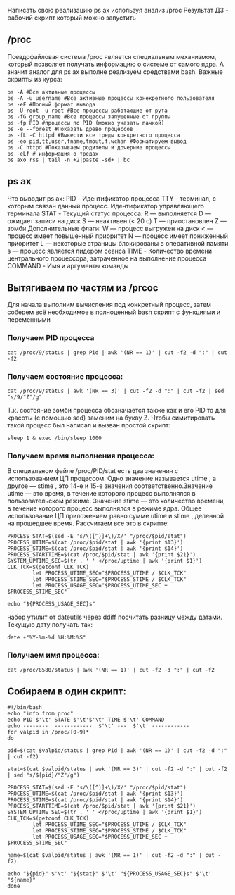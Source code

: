 Написать свою реализацию ps ax используя анализ /proc
Результат ДЗ - рабочий скрипт который можно запустить

## /proc
Псевдофайловая система /proc является специальным механизмом, который позволяет получать информацию о системе от самого ядра. А значит аналог для ps ax выполне реализуем средствами bash.
Важные скрипты из курса:
```
ps -A #Все активные процессы
ps -A -u username #Все активные процессы конекретного пользователя
ps -eF #Полный формат вывода
ps -U root -u root #Все процессы работающие от рута
ps -fG group_name #Все процессы запущенные от группы
ps -fp PID #процессы по PID (можно указать пачкой)
ps -e --forest #Показать древо процессов
ps -fL -C httpd #Вывести все треды конкретного процесса
ps -eo pid,tt,user,fname,tmout,f,wchan #Форматируем вывод
ps -C httpd #Показываем родителы и дочерние процессы
ps -eLf # информация о тредах
ps axo rss | tail -n +2|paste -sd+ | bc
```
## ps ax
Что выводит ps ax:
PID - Идентификатор процесса
TTY - терминал, с которым связан данный процесс. Идентификатор управляющего терминала
STAT - Текущий статус процесса:
      R — выполняется
      D — ожидает записи на диск
      S — неактивен (< 20 с)
      T — приостановлен
      Z — зомби
          Дополнительные флаги:
            W — процесс выгружен на диск
            < — процесс имеет повышенный приоритет
            N — процесс имеет пониженный приоритет
            L — некоторые страницы блокированы в оперативной памяти
            s — процесс является лидером сеанса
TIME - Количество времени центрального процессора, затраченное на выполнение процесса
COMMAND - Имя и аргументы команды

## Вытягиваем по частям из /prcoc
Для начала выполним вычисления под конкретный процесс, затем соберем всё необходимое в полноценный bash скрипт с функциями и переменными

### Получаем PID процесса
```
cat /proc/9/status | grep Pid | awk '(NR == 1)' | cut -f2 -d ":" | cut -f2
```

### Получаем состояние процесса:
```
cat /proc/9/status | awk '(NR == 3)' | cut -f2 -d ":" | cut -f2 | sed "s/9/"Z"/g"
```
Т.к. состояние зомби процесса обозначается также как и его PID то для красоты (с помощью sed) заменим на букву Z. Чтобы симитировать такой процесс был написал и вызван простой скрипт:
```
sleep 1 & exec /bin/sleep 1000
```

### Получаем время выполнения процесса:


В специальном файле /proc/PID/stat есть два значения с использованием ЦП процессом. Одно значение называется utime , а другое — stime , это 14-е и 15-е значения соответственно.Значение utime — это время, в течение которого процесс выполнялся в пользовательском режиме. Значение stime — это количество времени, в течение которого процесс выполнялся в режиме ядра. Общее использование ЦП приложением равно сумме utime и stime , деленной на прошедшее время.
Рассчитаем все это в скрипте:
```
PROCESS_STAT=$(sed -E 's/\([^)]+\)/X/' "/proc/$pid/stat")
PROCESS_UTIME=$(cat /proc/$pid/stat | awk '{print $13}')
PROCESS_STIME=$(cat /proc/$pid/stat | awk '{print $14}')
PROCESS_STARTTIME=$(cat /proc/$pid/stat | awk '{print $21}')
SYSTEM_UPTIME_SEC=$(tr . ' ' </proc/uptime | awk '{print $1}')
CLK_TCK=$(getconf CLK_TCK)
        let PROCESS_UTIME_SEC="$PROCESS_UTIME / $CLK_TCK"
        let PROCESS_STIME_SEC="$PROCESS_STIME / $CLK_TCK"
        let PROCESS_USAGE_SEC="$PROCESS_UTIME_SEC + $PROCESS_STIME_SEC"
      
echo "${PROCESS_USAGE_SEC}s"
```
 набор утилит от dateutils  через ddiff посчитать разницу между датами. Текущую дату получать так:
```
date +"%Y-%m-%d %H:%M:%S"
```
      
### Получаем имя процесса:
```
cat /proc/8580/status | awk '(NR == 1)' | cut -f2 -d ":" | cut -f2   
```

## Собираем в один скрипт:
```
#!/bin/bash
echo "info from proc"
echo PID $'\t' STATE $'\t'$'\t' TIME $'\t' COMMAND
echo --------  ------------  $'\t' ---  $'\t' ------------
for valpid in /proc/[0-9]*
do

pid=$(cat $valpid/status | grep Pid | awk '(NR == 1)' | cut -f2 -d ":" | cut -f2)

stat=$(cat $valpid/status | awk '(NR == 3)' | cut -f2 -d ":" | cut -f2 | sed "s/${pid}/"Z"/g")

PROCESS_STAT=$(sed -E 's/\([^)]+\)/X/' "/proc/$pid/stat")
PROCESS_UTIME=$(cat /proc/$pid/stat | awk '{print $13}')
PROCESS_STIME=$(cat /proc/$pid/stat | awk '{print $14}')
PROCESS_STARTTIME=$(cat /proc/$pid/stat | awk '{print $21}')
SYSTEM_UPTIME_SEC=$(tr . ' ' </proc/uptime | awk '{print $1}')
CLK_TCK=$(getconf CLK_TCK)
        let PROCESS_UTIME_SEC="$PROCESS_UTIME / $CLK_TCK"
        let PROCESS_STIME_SEC="$PROCESS_STIME / $CLK_TCK"
        let PROCESS_USAGE_SEC="$PROCESS_UTIME_SEC + $PROCESS_STIME_SEC"

name=$(cat $valpid/status | awk '(NR == 1)' | cut -f2 -d ":" | cut -f2)

echo "${pid}" $'\t' "${stat}" $'\t' "${PROCESS_USAGE_SEC}s" $'\t' "${name}"
done
```
      
